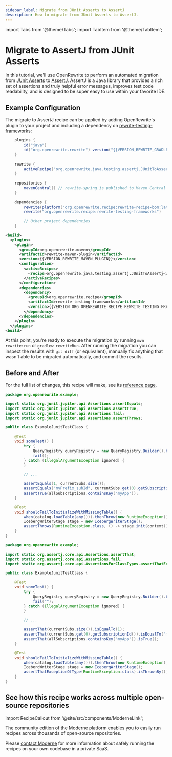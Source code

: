 ```yaml
---
sidebar_label: Migrate from JUnit Asserts to AssertJ
description: How to migrate from JUnit Asserts to AssertJ.
---
```


import Tabs from '@theme/Tabs';
import TabItem from '@theme/TabItem';

# Migrate to AssertJ from JUnit Asserts

In this tutorial, we'll use OpenRewrite to perform an automated migration from [JUnit Asserts](https://junit.org/junit4/javadoc/4.13/org/junit/Assert.html) to [AssertJ](https://assertj.github.io/doc/). AssertJ is a Java library that provides a rich set of assertions and truly helpful error messages, improves test code readability, and is designed to be super easy to use within your favorite IDE.

## Example Configuration

The migrate to AssertJ recipe can be applied by adding OpenRewrite's plugin to your project and including a dependency on [rewrite-testing-frameworks](https://github.com/openrewrite/rewrite-testing-frameworks):

<Tabs groupId="projectType">
<TabItem value="gradle" label="Gradle">

```groovy title="build.gradle"
    plugins {
        id("java")
        id("org.openrewrite.rewrite") version("{{VERSION_REWRITE_GRADLE_PLUGIN}}")
    }
    
    rewrite {
        activeRecipe("org.openrewrite.java.testing.assertj.JUnitToAssertj")
    }
    
    repositories {
        mavenCentral() // rewrite-spring is published to Maven Central
    }
    
    dependencies {
        rewrite(platform("org.openrewrite.recipe:rewrite-recipe-bom:latest.release"))
        rewrite("org.openrewrite.recipe:rewrite-testing-frameworks")
    
        // Other project dependencies
    }
```

</TabItem>
<TabItem value="maven" label="Maven">

```xml title="pom.xml"
<build>
  <plugins>
    <plugin>
      <groupId>org.openrewrite.maven</groupId>
      <artifactId>rewrite-maven-plugin</artifactId>
      <version>{{VERSION_REWRITE_MAVEN_PLUGIN}}</version>
      <configuration>
        <activeRecipes>
          <recipe>org.openrewrite.java.testing.assertj.JUnitToAssertj</recipe>
        </activeRecipes>
      </configuration>
      <dependencies>
        <dependency>
          <groupId>org.openrewrite.recipe</groupId>
          <artifactId>rewrite-testing-frameworks</artifactId>
          <version>{{VERSION_ORG_OPENREWRITE_RECIPE_REWRITE_TESTING_FRAMEWORKS}}</version>
        </dependency>
      </dependencies>
    </plugin>
  </plugins>
<build>
```

</TabItem>
</Tabs>

At this point, you're ready to execute the migration by running `mvn rewrite:run` or `gradlew rewriteRun`. After running the migration you can inspect the results with `git diff` (or equivalent), manually fix anything that wasn't able to be migrated automatically, and commit the results.

## Before and After

For the full list of changes, this recipe will make, see its [reference page](../../recipes/java/testing/assertj/junittoassertj.md).

<Tabs>
<TabItem value="junit-assert-test-class-before" label="JUnit Assert Test Class (Before)">

```java
package org.openrewrite.example;

import static org.junit.jupiter.api.Assertions.assertEquals;
import static org.junit.jupiter.api.Assertions.assertTrue;
import static org.junit.jupiter.api.Assertions.fail;
import static org.junit.jupiter.api.Assertions.assertThrows;

public class ExampleJunitTestClass {

    @Test
    void someTest() {
        try {
            QueryRegistry queryRegistry = new QueryRegistry.Builder().build();
            fail();
        } catch (IllegalArgumentException ignored) {
        }

        // ...

        assertEquals(1, currentSubs.size());
        assertEquals("myPrefix_subId", currentSubs.get(0).getSubscriptionId());
        assertTrue(allSubscriptions.containsKey("myApp"));
    }

    @Test
    void shouldFailToInitializeWithMissingTable() {
        when(catalog.loadTable(any())).thenThrow(new RuntimeException());
        IcebergWriterStage stage = new IcebergWriterStage();
        assertThrows(RuntimeException.class, () -> stage.init(context));
    }
}
```
</TabItem>

<TabItem value="assertj-test-class-after" label="AssertJ Test Class (After)">

```java
package org.openrewrite.example;

import static org.assertj.core.api.Assertions.assertThat;
import static org.assertj.core.api.Assertions.fail;
import static org.assertj.core.api.AssertionsForClassTypes.assertThatExceptionOfType;

public class ExampleJunitTestClass {

    @Test
    void someTest() {
        try {
            QueryRegistry queryRegistry = new QueryRegistry.Builder().build();
            fail("");
        } catch (IllegalArgumentException ignored) {
        }

        // ...

        assertThat(currentSubs.size()).isEqualTo(1);
        assertThat(currentSubs.get(0).getSubscriptionId()).isEqualTo("myPrefix_subId");
        assertThat(allSubscriptions.containsKey("myApp")).isTrue();
    }

    @Test
    void shouldFailToInitializeWithMissingTable() {
        when(catalog.loadTable(any())).thenThrow(new RuntimeException());
        IcebergWriterStage stage = new IcebergWriterStage();
        assertThatExceptionOfType(RuntimeException.class).isThrownBy(() -> stage.init(context));
    }
}
```
</TabItem>
</Tabs>

## See how this recipe works across multiple open-source repositories

import RecipeCallout from '@site/src/components/ModerneLink';

<RecipeCallout link="https://app.moderne.io/recipes/org.openrewrite.java.testing.assertj.JUnitToAssertj" />

The community edition of the Moderne platform enables you to easily run recipes across thousands of open-source repositories.

Please [contact Moderne](https://moderne.io/product) for more information about safely running the recipes on your own codebase in a private SaaS.